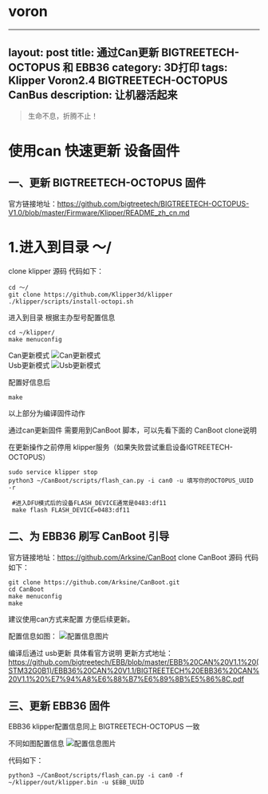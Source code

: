 # voron
---
layout: post
title: 通过Can更新 BIGTREETECH-OCTOPUS 和 EBB36
category: 3D打印
tags: Klipper Voron2.4 BIGTREETECH-OCTOPUS CanBus
description: 让机器活起来
---
>生命不息，折腾不止！

# 使用can 快速更新 设备固件

## 一、更新 BIGTREETECH-OCTOPUS 固件
官方链接地址：<https://github.com/bigtreetech/BIGTREETECH-OCTOPUS-V1.0/blob/master/Firmware/Klipper/README_zh_cn.md>
# 1.进入到目录 ～/
clone klipper 源码 
代码如下：
```
cd ～/
git clone https://github.com/Klipper3d/klipper
./klipper/scripts/install-octopi.sh
```
进入到目录 根据主办型号配置信息
```
cd ~/klipper/
make menuconfig
```
Can更新模式
![Can更新模式](https://blog.guige.info/assets/img/3DPrint/Klipper_update_Mcu/btt-octopus-pro-446/STM32F446主控CAN-Bridge模式klipper固件配置.jpg)  
Usb更新模式
![Usb更新模式](https://blog.guige.info/assets/img/3DPrint/Klipper_update_Mcu/btt-octopus-pro-446/STM32F446主控USB模式klipper固件配置.jpg) 

配置好信息后 
```
make
```
以上部分为编译固件动作

通过can更新固件 需要用到CanBoot 脚本，可以先看下面的 CanBoot clone说明

在更新操作之前停用 klipper服务（如果失败尝试重启设备IGTREETECH-OCTOPUS）

```
sudo service klipper stop
python3 ~/CanBoot/scripts/flash_can.py -i can0 -u 填写你的OCTOPUS_UUID -r
```
```
 #进入DFU模式后的设备FLASH_DEVICE通常是0483:df11
 make flash FLASH_DEVICE=0483:df11
```

## 二、为 EBB36 刷写 CanBoot 引导
官方链接地址：<https://github.com/Arksine/CanBoot>
clone CanBoot 源码 
代码如下：
```
git clone https://github.com/Arksine/CanBoot.git
cd CanBoot
make menuconfig
make
```
建议使用can方式来配置 方便后续更新。

配置信息如图：
![配置信息图片](https://blog.guige.info/assets/img/3DPrint/Klipper_update_Mcu/btt-ebb-g0/EBB-G0主控刷CANBOOT配置.jpg)

编译后通过 usb更新 具体看官方说明
更新方式地址： <https://github.com/bigtreetech/EBB/blob/master/EBB%20CAN%20V1.1%20(STM32G0B1)/EBB36%20CAN%20V1.1/BIGTREETECH%20EBB36%20CAN%20V1.1%20%E7%94%A8%E6%88%B7%E6%89%8B%E5%86%8C.pdf>
## 三、更新 EBB36 固件
EBB36 klipper配置信息同上 BIGTREETECH-OCTOPUS 一致

不同如图配置信息
![配置信息图片](https://blog.guige.info/assets/img/3DPrint/Klipper_update_Mcu/btt-ebb-g0/EBB-GO主控CAN模式klipper固件配置.jpg)

代码如下：
```
python3 ~/CanBoot/scripts/flash_can.py -i can0 -f ~/klipper/out/klipper.bin -u $EBB_UUID
```
